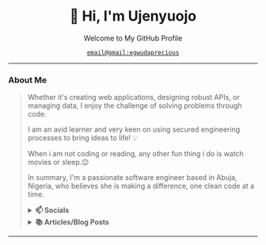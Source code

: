 
<!-- Welcome and Title -->
<h1 align="center">👋 Hi, I'm Ujenyuojo</h1>
<p align="center">Welcome to My GitHub Profile</p>

<p align="center"><a href="mailto:egwudaprecious@gmail.com" title="My Email Address"><code>email@gmail:egwudaprecious</code></a> </p>

---
<!--Briefly introduce yourself. -->

### About Me
<blockquote>
  
Whether it's creating web applications, designing robust APIs, or managing data, I enjoy the challenge of solving problems through code.

I am an avid learner and very keen on using secured engineering processes to bring ideas to life! 💡

When i am not coding or reading, any other fun thing i do is watch movies or sleep.😉

In summary, I'm a passionate software engineer based in Abuja, Nigeria, who believes she is making a difference, one clean code at a time.

<!--Contact Address or Social media -->
<details> <!-- start -->
   <summary><b> 📫 Socials </b></summary>
   <p></p>
   <p> I am not into social media, but aside from my email, you can reach me on LinkedIn.</p>  
   <a href="mailto:egwudaprecious@gmail.com" title="Email Me"><img src="https://img.shields.io/badge/-egwudaprecious-D14836?style=flat&logo=gmail&logoColor=white"/></a> 
   |
   <a href="https://www.linkedin.com/in/eujenyu" title="LinkedIn@ Egwuda Ujenyuojo"><img src="https://img.shields.io/badge/-eujenyu-075099?style=flat&logo=linkedin&logoColor=white"/></a>
   
</details><!-- end socials block -->


<!--Articles or Blog Post-->
<details> <!-- start -->
   <summary><b> 📚 Articles/Blog Posts </b></summary>
   <p></p>
   <p> I occasionally write articles on various topics on Medium. Here are some of my recent posts. ⬇️</p> 

  <!-- LIST OF ARTICLES -->
  - [Mastering Object-Oriented Programming in C#: A Beginner’s Guide](https://medium.com/@egwudaujenyuojo/mastering-object-oriented-programming-in-c-a-beginners-guide-59e06225b2f3)
  - [API Documentation in .NET 7: Swagger, OpenAPI, and XML Comments](https://medium.com/@egwudaujenyuojo/implement-api-documentation-in-net-7-swagger-openapi-and-xml-comments-214caf53eece)

</details> <!-- end articles -->

</blockquote>


---




<!--
**Ujenyhu/Ujenyhu** is a ✨ _special_ ✨ repository because its `README.md` (this file) appears on your GitHub profile.

Here are some ideas to get you started:

- 🔭 I’m currently working on ...
- 🌱 I’m currently learning ...
- 👯 I’m looking to collaborate on ...
- 🤔 I’m looking for help with ...
- 💬 Ask me about ...
- 📫 How to reach me: ...
- 😄 Pronouns: ...
- ⚡ Fun fact: ...
-->
